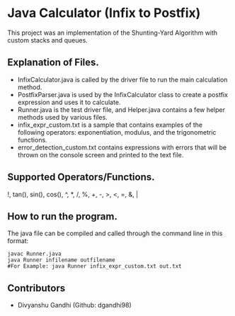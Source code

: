 # Java Calculator (Infix to Postfix)

This project was an implementation of the Shunting-Yard Algorithm with custom stacks and 
queues.

## Explanation of Files.
* InfixCalculator.java is called by the driver file to run the main calculation method.
* PostfixParser.java is used by the InfixCalculator class to create a postfix expression and uses it to calculate.
* Runner.java is the test driver file, and Helper.java contains a few helper methods used by various files. 
* infix_expr_custom.txt is a sample that contains examples of the following operators: exponentiation, modulus, 
and the trigonometric functions.
* error_detection_custom.txt contains expressions with errors that will be thrown on the console screen and 
printed to the text file.

## Supported Operators/Functions.
!, tan(), sin(), cos(), ^, *, /, %, +, -, >, <, =, &, |

## How to run the program.
The java file can be compiled and called through the command line in this format:
````
javac Runner.java
java Runner infilename outfilename
#For Example: java Runner infix_expr_custom.txt out.txt
````

## Contributors
* Divyanshu Gandhi (Github: dgandhi98)
